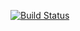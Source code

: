[![Build Status](https://travis-ci.org/mkuthan/example-jbehave.png)](https://travis-ci.org/mkuthan/example-jbehave)